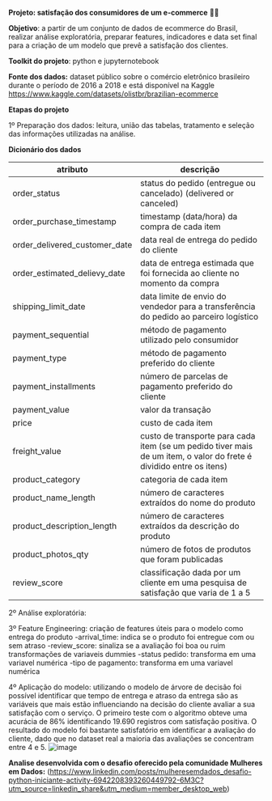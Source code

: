 **Projeto: satisfação dos consumidores de um e-commerce** 🔎🎲

**Objetivo**: a partir de um conjunto de dados de ecommerce do Brasil, realizar análise exploratória, preparar features, indicadores e data set final para a criação de um modelo que prevê a satisfação dos clientes.

**Toolkit do projeto**: python e jupyternotebook

**Fonte dos dados:** dataset público sobre o comércio eletrônico brasileiro durante o período de 2016 a 2018 e está disponível na Kaggle https://www.kaggle.com/datasets/olistbr/brazilian-ecommerce

**Etapas do projeto**

1º Preparação dos dados: leitura, união das tabelas, tratamento e seleção das informações utilizadas na análise.

**Dicionário dos dados**

| atributo  | descrição |
| ------------- | ------------- |
|order_status|status do pedido (entregue ou cancelado) (delivered or canceled)|
|order_purchase_timestamp|timestamp (data/hora) da compra de cada item|
|order_delivered_customer_date|data real de entrega do pedido do cliente|
|order_estimated_delievy_date| data de entrega estimada que foi fornecida ao cliente no momento da compra|
|shipping_limit_date|data limite de envio do vendedor para a transferência do pedido ao parceiro logístico|
|payment_sequential|método de pagamento utilizado pelo consumidor|
|payment_type|método de pagamento preferido do cliente|
|payment_installments|número de parcelas de pagamento preferido do cliente|
|payment_value| valor da transação|
|price|custo de cada item|
|freight_value|custo de transporte para cada item (se um pedido tiver mais de um item, o valor do frete é dividido entre os itens)|
|product_category|categoria de cada item|
|product_name_length|número de caracteres extraídos do nome do produto|
|product_description_length|número de caracteres extraídos da descrição do produto|
|product_photos_qty|número de fotos de produtos que foram publicadas|
|review_score|classificação dada por um cliente em uma pesquisa de satisfação que varia de 1 a 5|


2º Análise exploratória: 


3º Feature Engineering: criação de features úteis para o modelo como entrega do produto
  -arrival_time: indica se o produto foi entregue com ou sem atraso
  -review_score: sinaliza se a avaliação foi boa ou ruim 
  transformações de variaveis dummies
  -status pedido: transforma em uma variavel numérica
  -tipo de pagamento: transforma em uma variavel numérica
  
  
4º Aplicação do modelo: utilizando o modelo de árvore de decisão foi possível identificar que tempo de entrega e atraso da entrega são as variáveis que mais estão influenciando na decisão do cliente avaliar a sua satisfação com o serviço.
O primeiro teste com o algoritmo obteve uma acurácia de 86% identificando 19.690 registros com satisfação positiva. 
O resultado do modelo foi bastante satisfatório em identificar a avaliação do cliente, dado que no dataset real a maioria das avaliações se concentram entre 4 e 5.
![image](https://github.com/lauranonato/Projeto-Satisfacao-Consumidor/assets/56266061/104d1628-79f8-4b7c-a059-ac1c2fce2dff)



**Analise desenvolvida com o desafio oferecido pela comunidade Mulheres em Dados:** (https://www.linkedin.com/posts/mulheresemdados_desafio-python-iniciante-activity-6942208393260449792-6M3C?utm_source=linkedin_share&utm_medium=member_desktop_web)
